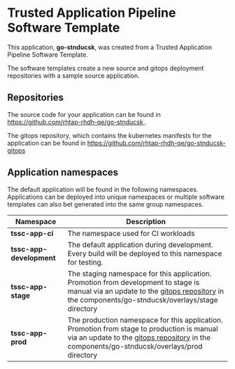 # Trusted Application Pipeline Software Template

This application, **go-stnducsk**, was created from a Trusted Application Pipeline Software Template.

The software templates create a new source and gitops deployment repositories with a sample source application. 

## Repositories

The source code for your application can be found in [https://github.com/rhtap-rhdh-qe/go-stnducsk ](https://github.com/rhtap-rhdh-qe/go-stnducsk ).
 
The gitops repository, which contains the kubernetes manifests for the application can be found in 
[https://github.com/rhtap-rhdh-qe/go-stnducsk-gitops ](https://github.com/rhtap-rhdh-qe/go-stnducsk-gitops ) 

## Application namespaces 

The default application will be found in the following namespaces. Applications can be deployed into unique namespaces or multiple software templates can also bet generated into the same group namespaces.  

|  Namespace   |  Description   |  
| -------- | -------- |
| **tssc-app-ci** | The namespace used for CI workloads |
| **tssc-app-development** | The default application during development. Every build will be deployed to this namespace for testing. |
| **tssc-app-stage** | The staging namespace for this application. Promotion from development to stage is manual via an update to the [gitops repository](https://github.com/rhtap-rhdh-qe/go-stnducsk-gitops ) in the components/go-stnducsk/overlays/stage directory |
| **tssc-app-prod** | The production namespace for this application. Promotion from stage to production is manual via an update to the [gitops repository](https://github.com/rhtap-rhdh-qe/go-stnducsk-gitops ) in the components/go-stnducsk/overlays/prod directory |